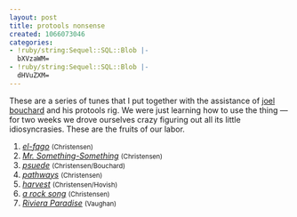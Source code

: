```yaml
---
layout: post
title: protools nonsense
created: 1066073046
categories:
- !ruby/string:Sequel::SQL::Blob |-
  bXVzaWM=
- !ruby/string:Sequel::SQL::Blob |-
  dHVuZXM=
---
```

<p>These are a series of tunes that I put together with the assistance of <a href="http://bubblehouse.org/~joel">joel bouchard</a> and his protools rig. We were just learning how to use the thing &mdash; for two weeks we drove ourselves crazy figuring out all its little idiosyncrasies. These are the fruits of our labor.</p>

<ol>
    <li><a HREF="http://bubblehouse.org/cgi-bin/download.cgi/elfago.mp3"><i>el-fago</i></a> <small>(Christensen)</small></li>
    <li><a HREF="http://bubblehouse.org/cgi-bin/download.cgi/misterblah.mp3"><i>Mr. Something-Something</i></a> <small>(Christensen)</small></li>
    <li><a HREF="http://bubblehouse.org/cgi-bin/download.cgi/psuede.mp3"><i>psuede</i></a> <small>(Christensen/Bouchard)</small></li>
    <li><a HREF="http://bubblehouse.org/cgi-bin/download.cgi/pathways.mp3"><i>pathways</i></a> <small>(Christensen)</small></li>
    <li><a HREF="http://bubblehouse.org/cgi-bin/download.cgi/harvest.mp3"><i>harvest</i></a> <small>(Christensen/Hovish)</small></li>
    <li><a HREF="http://bubblehouse.org/cgi-bin/download.cgi/untitled.mp3"><i>a rock song</i></a> <small>(Christensen)</small></li>
    <li><a HREF="http://bubblehouse.org/cgi-bin/download.cgi/rivieraparadise.mp3"><i>Riviera Paradise</i></a> <small>(Vaughan)</small></li>
</ol>
